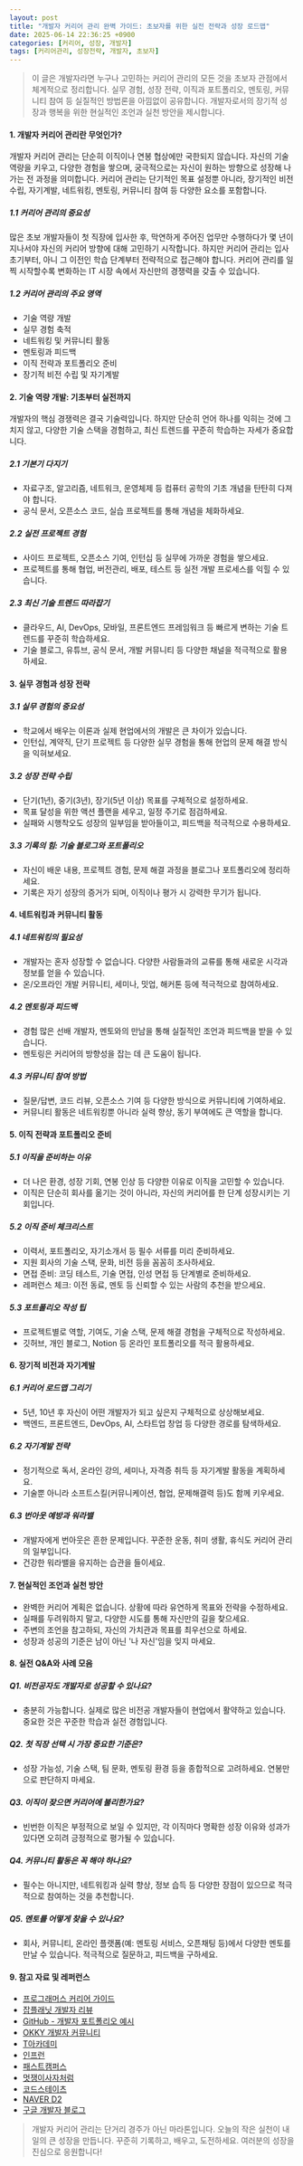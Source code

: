 ```yaml
---
layout: post
title: "개발자 커리어 관리 완벽 가이드: 초보자를 위한 실전 전략과 성장 로드맵"
date: 2025-06-14 22:36:25 +0900
categories: [커리어, 성장, 개발자]
tags: [커리어관리, 성장전략, 개발자, 초보자]
---
```


> 이 글은 개발자라면 누구나 고민하는 커리어 관리의 모든 것을 초보자 관점에서 체계적으로 정리합니다.
> 실무 경험, 성장 전략, 이직과 포트폴리오, 멘토링, 커뮤니티 참여 등 실질적인 방법론을 아낌없이 공유합니다.
> 개발자로서의 장기적 성장과 행복을 위한 현실적인 조언과 실천 방안을 제시합니다.


#### 1. 개발자 커리어 관리란 무엇인가?

개발자 커리어 관리는 단순히 이직이나 연봉 협상에만 국한되지 않습니다. 자신의 기술 역량을 키우고, 다양한 경험을 쌓으며, 궁극적으로는 자신이 원하는 방향으로 성장해 나가는 전 과정을 의미합니다. 커리어 관리는 단기적인 목표 설정뿐 아니라, 장기적인 비전 수립, 자기계발, 네트워킹, 멘토링, 커뮤니티 참여 등 다양한 요소를 포함합니다.

##### 1.1 커리어 관리의 중요성

많은 초보 개발자들이 첫 직장에 입사한 후, 막연하게 주어진 업무만 수행하다가 몇 년이 지나서야 자신의 커리어 방향에 대해 고민하기 시작합니다. 하지만 커리어 관리는 입사 초기부터, 아니 그 이전인 학습 단계부터 전략적으로 접근해야 합니다. 커리어 관리를 일찍 시작할수록 변화하는 IT 시장 속에서 자신만의 경쟁력을 갖출 수 있습니다.

##### 1.2 커리어 관리의 주요 영역
- 기술 역량 개발
- 실무 경험 축적
- 네트워킹 및 커뮤니티 활동
- 멘토링과 피드백
- 이직 전략과 포트폴리오 준비
- 장기적 비전 수립 및 자기계발


#### 2. 기술 역량 개발: 기초부터 실전까지

개발자의 핵심 경쟁력은 결국 기술력입니다. 하지만 단순히 언어 하나를 익히는 것에 그치지 않고, 다양한 기술 스택을 경험하고, 최신 트렌드를 꾸준히 학습하는 자세가 중요합니다.

##### 2.1 기본기 다지기
- 자료구조, 알고리즘, 네트워크, 운영체제 등 컴퓨터 공학의 기초 개념을 탄탄히 다져야 합니다.
- 공식 문서, 오픈소스 코드, 실습 프로젝트를 통해 개념을 체화하세요.

##### 2.2 실전 프로젝트 경험
- 사이드 프로젝트, 오픈소스 기여, 인턴십 등 실무에 가까운 경험을 쌓으세요.
- 프로젝트를 통해 협업, 버전관리, 배포, 테스트 등 실전 개발 프로세스를 익힐 수 있습니다.

##### 2.3 최신 기술 트렌드 따라잡기
- 클라우드, AI, DevOps, 모바일, 프론트엔드 프레임워크 등 빠르게 변하는 기술 트렌드를 꾸준히 학습하세요.
- 기술 블로그, 유튜브, 공식 문서, 개발 커뮤니티 등 다양한 채널을 적극적으로 활용하세요.


#### 3. 실무 경험과 성장 전략

##### 3.1 실무 경험의 중요성
- 학교에서 배우는 이론과 실제 현업에서의 개발은 큰 차이가 있습니다.
- 인턴십, 계약직, 단기 프로젝트 등 다양한 실무 경험을 통해 현업의 문제 해결 방식을 익혀보세요.

##### 3.2 성장 전략 수립
- 단기(1년), 중기(3년), 장기(5년 이상) 목표를 구체적으로 설정하세요.
- 목표 달성을 위한 액션 플랜을 세우고, 일정 주기로 점검하세요.
- 실패와 시행착오도 성장의 일부임을 받아들이고, 피드백을 적극적으로 수용하세요.

##### 3.3 기록의 힘: 기술 블로그와 포트폴리오
- 자신이 배운 내용, 프로젝트 경험, 문제 해결 과정을 블로그나 포트폴리오에 정리하세요.
- 기록은 자기 성장의 증거가 되며, 이직이나 평가 시 강력한 무기가 됩니다.


#### 4. 네트워킹과 커뮤니티 활동

##### 4.1 네트워킹의 필요성
- 개발자는 혼자 성장할 수 없습니다. 다양한 사람들과의 교류를 통해 새로운 시각과 정보를 얻을 수 있습니다.
- 온/오프라인 개발 커뮤니티, 세미나, 밋업, 해커톤 등에 적극적으로 참여하세요.

##### 4.2 멘토링과 피드백
- 경험 많은 선배 개발자, 멘토와의 만남을 통해 실질적인 조언과 피드백을 받을 수 있습니다.
- 멘토링은 커리어의 방향성을 잡는 데 큰 도움이 됩니다.

##### 4.3 커뮤니티 참여 방법
- 질문/답변, 코드 리뷰, 오픈소스 기여 등 다양한 방식으로 커뮤니티에 기여하세요.
- 커뮤니티 활동은 네트워킹뿐 아니라 실력 향상, 동기 부여에도 큰 역할을 합니다.


#### 5. 이직 전략과 포트폴리오 준비

##### 5.1 이직을 준비하는 이유
- 더 나은 환경, 성장 기회, 연봉 인상 등 다양한 이유로 이직을 고민할 수 있습니다.
- 이직은 단순히 회사를 옮기는 것이 아니라, 자신의 커리어를 한 단계 성장시키는 기회입니다.

##### 5.2 이직 준비 체크리스트
- 이력서, 포트폴리오, 자기소개서 등 필수 서류를 미리 준비하세요.
- 지원 회사의 기술 스택, 문화, 비전 등을 꼼꼼히 조사하세요.
- 면접 준비: 코딩 테스트, 기술 면접, 인성 면접 등 단계별로 준비하세요.
- 레퍼런스 체크: 이전 동료, 멘토 등 신뢰할 수 있는 사람의 추천을 받으세요.

##### 5.3 포트폴리오 작성 팁
- 프로젝트별로 역할, 기여도, 기술 스택, 문제 해결 경험을 구체적으로 작성하세요.
- 깃허브, 개인 블로그, Notion 등 온라인 포트폴리오를 적극 활용하세요.


#### 6. 장기적 비전과 자기계발

##### 6.1 커리어 로드맵 그리기
- 5년, 10년 후 자신이 어떤 개발자가 되고 싶은지 구체적으로 상상해보세요.
- 백엔드, 프론트엔드, DevOps, AI, 스타트업 창업 등 다양한 경로를 탐색하세요.

##### 6.2 자기계발 전략
- 정기적으로 독서, 온라인 강의, 세미나, 자격증 취득 등 자기계발 활동을 계획하세요.
- 기술뿐 아니라 소프트스킬(커뮤니케이션, 협업, 문제해결력 등)도 함께 키우세요.

##### 6.3 번아웃 예방과 워라밸
- 개발자에게 번아웃은 흔한 문제입니다. 꾸준한 운동, 취미 생활, 휴식도 커리어 관리의 일부입니다.
- 건강한 워라밸을 유지하는 습관을 들이세요.


#### 7. 현실적인 조언과 실천 방안

- 완벽한 커리어 계획은 없습니다. 상황에 따라 유연하게 목표와 전략을 수정하세요.
- 실패를 두려워하지 말고, 다양한 시도를 통해 자신만의 길을 찾으세요.
- 주변의 조언을 참고하되, 자신의 가치관과 목표를 최우선으로 하세요.
- 성장과 성공의 기준은 남이 아닌 '나 자신'임을 잊지 마세요.


#### 8. 실전 Q&A와 사례 모음

##### Q1. 비전공자도 개발자로 성공할 수 있나요?
- 충분히 가능합니다. 실제로 많은 비전공 개발자들이 현업에서 활약하고 있습니다. 중요한 것은 꾸준한 학습과 실전 경험입니다.

##### Q2. 첫 직장 선택 시 가장 중요한 기준은?
- 성장 가능성, 기술 스택, 팀 문화, 멘토링 환경 등을 종합적으로 고려하세요. 연봉만으로 판단하지 마세요.

##### Q3. 이직이 잦으면 커리어에 불리한가요?
- 빈번한 이직은 부정적으로 보일 수 있지만, 각 이직마다 명확한 성장 이유와 성과가 있다면 오히려 긍정적으로 평가될 수 있습니다.

##### Q4. 커뮤니티 활동은 꼭 해야 하나요?
- 필수는 아니지만, 네트워킹과 실력 향상, 정보 습득 등 다양한 장점이 있으므로 적극적으로 참여하는 것을 추천합니다.

##### Q5. 멘토를 어떻게 찾을 수 있나요?
- 회사, 커뮤니티, 온라인 플랫폼(예: 멘토링 서비스, 오픈채팅 등)에서 다양한 멘토를 만날 수 있습니다. 적극적으로 질문하고, 피드백을 구하세요.


#### 9. 참고 자료 및 레퍼런스

- [프로그래머스 커리어 가이드](https://career.programmers.co.kr/)
- [잡플래닛 개발자 리뷰](https://www.jobplanet.co.kr/)
- [GitHub - 개발자 포트폴리오 예시](https://github.com/)
- [OKKY 개발자 커뮤니티](https://okky.kr/)
- [T아카데미](https://tacademy.skplanet.com/)
- [인프런](https://www.inflearn.com/)
- [패스트캠퍼스](https://www.fastcampus.co.kr/)
- [멋쟁이사자처럼](https://www.likelion.net/)
- [코드스테이츠](https://www.codestates.com/)
- [NAVER D2](https://d2.naver.com/)
- [구글 개발자 블로그](https://developers.googleblog.com/)


> 개발자 커리어 관리는 단거리 경주가 아닌 마라톤입니다. 오늘의 작은 실천이 내일의 큰 성장을 만듭니다. 꾸준히 기록하고, 배우고, 도전하세요. 여러분의 성장을 진심으로 응원합니다!
